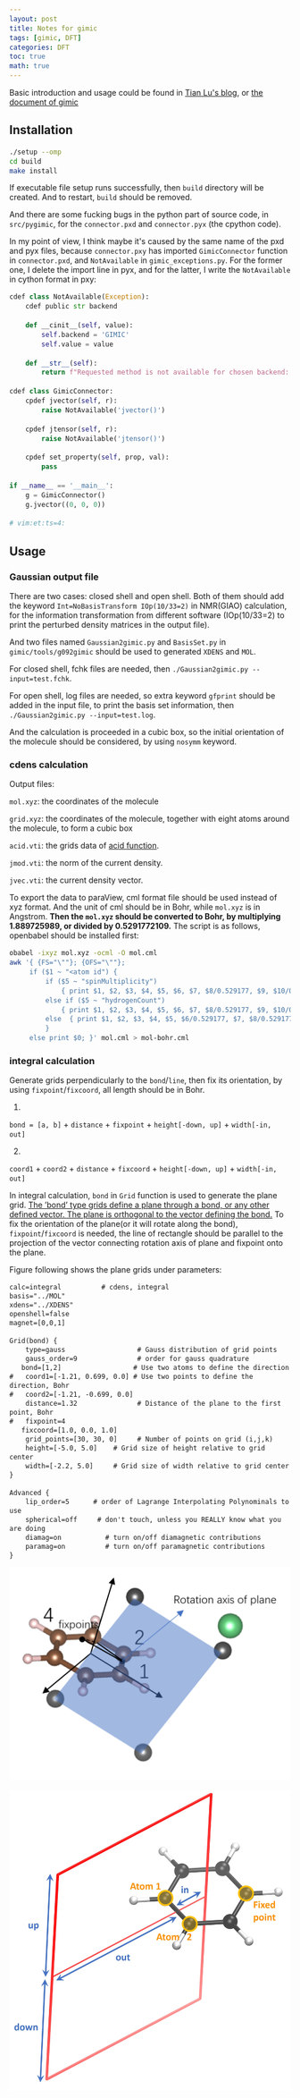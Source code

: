 ```yaml
---
layout: post
title: Notes for gimic
tags: [gimic, DFT]
categories: DFT
toc: true
math: true
---
```


Basic introduction and usage could be found in [Tian Lu's blog](http://sobereva.com/491), or [the document of gimic](https://github.com/qmcurrents/gimic/tree/master/doc)

## Installation
```bash
./setup --omp
cd build
make install
```
If executable file setup runs successfully, then `build` directory will be created. And to restart, `build` should be removed.

And there are some fucking bugs in the python part of source code, in `src/pygimic`, for the `connector.pxd` and `connector.pyx` (the cpython code).

In my point of view, I think maybe it's caused by the same name of the pxd and pyx files, because `connector.pxy` has imported `GimicConnector` function in `connector.pxd`, and `NotAvailable` in `gimic_exceptions.py`. For the former one, I delete the import line in pyx, and for the latter, I write the `NotAvailable` in cython format in pxy:

```python
cdef class NotAvailable(Exception):
    cdef public str backend

    def __cinit__(self, value):
        self.backend = 'GIMIC'
        self.value = value

    def __str__(self):
        return f"Requested method is not available for chosen backend: {self.backend}.{self.value}"

cdef class GimicConnector:
    cpdef jvector(self, r):
        raise NotAvailable('jvector()')

    cpdef jtensor(self, r):
        raise NotAvailable('jtensor()')

    cpdef set_property(self, prop, val):
        pass

if __name__ == '__main__':
    g = GimicConnector()
    g.jvector((0, 0, 0))

# vim:et:ts=4:
```

## Usage

### Gaussian output file

There are two cases: closed shell and open shell. Both of them should add the keyword `Int=NoBasisTransform IOp(10/33=2)` in NMR(GIAO) calculation, for the information transformation from different software (IOp(10/33=2)  to print the perturbed density matrices in the output file).

And two files named `Gaussian2gimic.py` and `BasisSet.py` in `gimic/tools/g092gimic` should be used to generated `XDENS` and `MOL`.

For closed shell, fchk files are needed, then `./Gaussian2gimic.py --input=test.fchk`.

For open shell, log files are needed, so extra keyword `gfprint` should be added in the input file, to print the basis set information, then `./Gaussian2gimic.py --input=test.log`.

And the calculation is proceeded in a cubic box, so the initial orientation of the molecule should be considered, by using `nosymm` keyword.

### cdens calculation

Output files:

`mol.xyz`: the coordinates of the molecule

`grid.xyz`: the coordinates of the molecule, together with eight atoms around the molecule, to form a cubic box

`acid.vti`: the grids data of [acid function](http://sobereva.com/147).

`jmod.vti`: the norm of the current density.

`jvec.vti`: the current density vector.

To export the data to paraView, cml format file should be used instead of xyz format. And the unit of cml should be in Bohr, while `mol.xyz` is in Angstrom. **Then the `mol.xyz` should be converted to Bohr, by multiplying 1.889725989, or divided by 0.5291772109.** The script is as follows, openbabel should be installed first:

```bash
obabel -ixyz mol.xyz -ocml -O mol.cml
awk '{ {FS="\""}; {OFS="\""};
     if ($1 ~ "<atom id") {
         if ($5 ~ "spinMultiplicity")
             { print $1, $2, $3, $4, $5, $6, $7, $8/0.529177, $9, $10/0.529177, $11, $12/0.529177, $13 }
         else if ($5 ~ "hydrogenCount")
             { print $1, $2, $3, $4, $5, $6, $7, $8/0.529177, $9, $10/0.529177, $11, $12/0.529177, $13 }		 
     	 else  { print $1, $2, $3, $4, $5, $6/0.529177, $7, $8/0.529177, $9, $10/0.529177, $11 }
         }
     else print $0; }' mol.cml > mol-bohr.cml

```

### integral calculation

Generate grids perpendicularly to the `bond`/`line`, then fix its orientation, by using `fixpoint`/`fixcoord`, all length should be in Bohr.

1.
`bond = [a, b]` + `distance` + `fixpoint` + `height[-down, up]` + `width[-in, out]`

2.
`coord1` + `coord2` + `distance` + `fixcoord` + `height[-down, up]` + `width[-in, out]`


In integral calculation, `bond` in `Grid` function is used to generate the plane grid. [The ’bond’ type grids define a plane through a bond, or any other defined vector. The plane is orthogonal to the vector defining the bond.](https://github.com/qmcurrents/gimic/blob/master/doc/grids.rst) To fix the orientation of the plane(or it will rotate along the bond), `fixpoint`/`fixcoord` is needed, the line of rectangle should be parallel to the projection of the vector connecting rotation axis of plane and fixpoint onto the plane.

Figure following shows the plane grids under parameters:

```
calc=integral          # cdens, integral
basis="../MOL"
xdens="../XDENS"
openshell=false
magnet=[0,0,1]

Grid(bond) {
    type=gauss                  # Gauss distribution of grid points
    gauss_order=9               # order for gauss quadrature
   bond=[1,2]                  # Use two atoms to define the direction
#   coord1=[-1.21, 0.699, 0.0] # Use two points to define the direction, Bohr
#   coord2=[-1.21, -0.699, 0.0]
    distance=1.32               # Distance of the plane to the first point, Bohr
#   fixpoint=4
   fixcoord=[1.0, 0.0, 1.0]
    grid_points=[30, 30, 0]     # Number of points on grid (i,j,k)
    height=[-5.0, 5.0]    # Grid size of height relative to grid center
    width=[-2.2, 5.0]     # Grid size of width relative to grid center
}

Advanced {
    lip_order=5      # order of Lagrange Interpolating Polynominals to use
    spherical=off     # don't touch, unless you REALLY know what you are doing
    diamag=on           # turn on/off diamagnetic contributions
    paramag=on          # turn on/off paramagnetic contributions
}
```

![fix the plane grid](figure/gimic_plane1.png)

![parameters of plane](figure/benzene-plane-documentation.jpg)